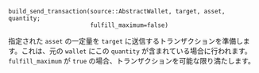 ```
build_send_transaction(source::AbstractWallet, target, asset, quantity;
                       fulfill_maximum=false)
```

指定された `asset` の一定量を `target` に送信するトランザクションを準備します。これは、元の `wallet` にこの `quantity` が含まれている場合に行われます。`fulfill_maximum` が `true` の場合、トランザクションを可能な限り満たします。
